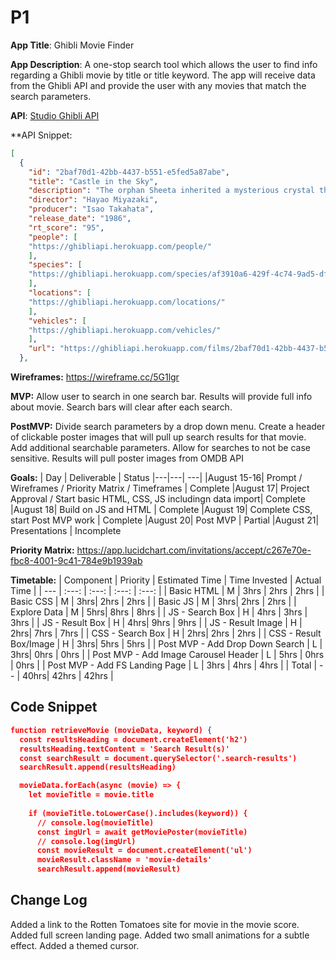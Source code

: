 # P1

**App Title**: Ghibli Movie Finder

**App Description**: A one-stop search tool which allows the user to find info regarding a Ghibli movie by title or title keyword.  The app will receive data from the Ghibli API and provide the user with any movies that match the search parameters. 

**API**: [Studio Ghibli API](https://ghibliapi.herokuapp.com/#)

**API Snippet: 

``` JSON
[
  {
    "id": "2baf70d1-42bb-4437-b551-e5fed5a87abe",
    "title": "Castle in the Sky",
    "description": "The orphan Sheeta inherited a mysterious crystal that links her to the mythical sky-kingdom of Laputa. With the help of resourceful Pazu and a rollicking band of sky pirates, she makes her way to the ruins of the once-great civilization. Sheeta and Pazu must outwit the evil Muska, who plans to use Laputa's science to make himself ruler of the world.",
    "director": "Hayao Miyazaki",
    "producer": "Isao Takahata",
    "release_date": "1986",
    "rt_score": "95",
    "people": [
    "https://ghibliapi.herokuapp.com/people/"
    ],
    "species": [
    "https://ghibliapi.herokuapp.com/species/af3910a6-429f-4c74-9ad5-dfe1c4aa04f2"
    ],
    "locations": [
    "https://ghibliapi.herokuapp.com/locations/"
    ],
    "vehicles": [
    "https://ghibliapi.herokuapp.com/vehicles/"
    ],
    "url": "https://ghibliapi.herokuapp.com/films/2baf70d1-42bb-4437-b551-e5fed5a87abe"
  },
```

**Wireframes:** https://wireframe.cc/5G1lgr

**MVP:** 
Allow user to search in one search bar.
Results will provide full info about movie.
Search bars will clear after each search.

**PostMVP:**
Divide search parameters by a drop down menu.
Create a header of clickable poster images that will pull up search results for that movie.
Add additional searchable parameters.
Allow for searches to not be case sensitive.
Results will pull poster images from OMDB API

**Goals:**
|  Day | Deliverable | Status
|---|---| ---|
|August 15-16| Prompt / Wireframes / Priority Matrix / Timeframes | Complete
|August 17| Project Approval / Start basic HTML, CSS, JS includingn data import| Complete
|August 18| Build on JS and HTML | Complete
|August 19| Complete CSS, start Post MVP work | Complete
|August 20| Post MVP | Partial
|August 21| Presentations | Incomplete

**Priority Matrix:**
https://app.lucidchart.com/invitations/accept/c267e70e-fbc8-4001-9c41-784e9b1939ab


**Timetable:**
| Component | Priority | Estimated Time | Time Invested | Actual Time |
| --- | :---: |  :---: | :---: | :---: |
| Basic HTML | M | 3hrs | 2hrs | 2hrs | 
| Basic CSS | M | 3hrs| 2hrs | 2hrs |
| Basic JS | M | 3hrs| 2hrs | 2hrs |
| Explore Data | M | 5hrs| 8hrs | 8hrs |
| JS - Search Box | H | 4hrs | 3hrs | 3hrs |
| JS - Result Box | H | 4hrs| 9hrs | 9hrs |
| JS - Result Image | H | 2hrs| 7hrs | 7hrs |
| CSS - Search Box | H | 2hrs| 2hrs | 2hrs |
| CSS - Result Box/Image | H | 3hrs| 5hrs | 5hrs |
| Post MVP - Add Drop Down Search | L | 3hrs| 0hrs | 0hrs |
| Post MVP - Add Image Carousel Header | L | 5hrs | 0hrs | 0hrs |
| Post MVP - Add FS Landing Page | L | 3hrs | 4hrs | 4hrs |
| Total | -- | 40hrs| 42hrs | 42hrs |

## Code Snippet
``` JSON
function retrieveMovie (movieData, keyword) {
  const resultsHeading = document.createElement('h2')
  resultsHeading.textContent = 'Search Result(s)'
  const searchResult = document.querySelector('.search-results')
  searchResult.append(resultsHeading)

  movieData.forEach(async (movie) => {
    let movieTitle = movie.title
    
    if (movieTitle.toLowerCase().includes(keyword)) {
      // console.log(movieTitle)
      const imgUrl = await getMoviePoster(movieTitle)
      // console.log(imgUrl)
      const movieResult = document.createElement('ul')
      movieResult.className = 'movie-details'
      searchResult.append(movieResult)
```

## Change Log
Added a link to the Rotten Tomatoes site for movie in the movie score.
Added full screen landing page.
Added two small animations for a subtle effect.
Added a themed cursor.
